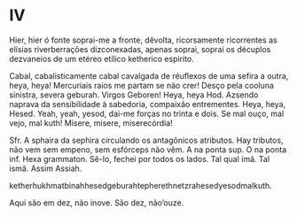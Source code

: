 # IV

Hier, hier ó fonte soprai-me a fronte, dêvolta, ricorsamente ricorrentes as elísias riverberrações dizconexadas, apenas soprai, soprai os décuplos dezvaneios de um etéreo etílico ketherico espirito.

Cabal, cabalisticamente cabal cavalgada de réuflexos de uma sefira a outra, heya, heya! Mercuriais raios me partam se não crer! Desço pela cooluna sinistra, severa geburah. Virgos Geboren! Heya, heya Hod. Azsendo naprava da sensibilidade à sabedoria, compaixão entrementes. Heya, heya, Hesed. Yeah, yeah, yesod, dai-me forças no trinta e dois. Se mal ouço, mal vejo, mal kuth! Misere, misere, miserecórdia!

Sfr. A sphaira da sephira circulando os antagônicos atributos. Hay tributos, não vem sem empeno, sem esfórceps não vêm. A na ponta sup. O na ponta inf. Hexa grammaton. Sê-lo, fechei por todos os lados. Tal qual imã. Tal ismã. Assim Assiah.

ketherhukhmatbinahhesedgeburahtepherethnetzrahesedyesodmalkuth.

Aqui são em dez, não inove. São dez, não’ouze.